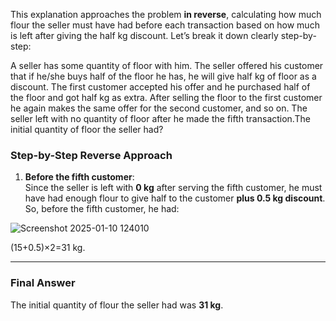This explanation approaches the problem **in reverse**, calculating how much flour the seller must have had before each transaction based on how much is left after giving the half kg discount. Let’s break it down clearly step-by-step:

A seller has some quantity of floor with him. The seller offered his customer that if he/she buys half of the floor he has, he will give half kg of floor as a discount. The first customer accepted his offer and he purchased half of the floor and got half kg as extra. After selling the floor to the first customer he again makes the same offer for the second customer, and so on. The seller left with no quantity of floor after he made the fifth transaction.The initial quantity of floor the seller had?


 

### **Step-by-Step Reverse Approach**
1. **Before the fifth customer**:  
   Since the seller is left with **0 kg** after serving the fifth customer, he must have had enough flour to give half to the customer **plus 0.5 kg discount**.  
   So, before the fifth customer, he had:
 
![Screenshot 2025-01-10 124010](https://github.com/user-attachments/assets/a1c1861e-45bb-4132-a278-364d31f22eb6)

(15+0.5)×2=31 kg.

---

### **Final Answer**
The initial quantity of flour the seller had was **31 kg**.
